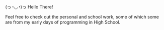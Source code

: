 (っ◔◡◔)っ Hello There!

Feel free to check out the personal and school work, some of which some are from my early days of programming in High School.
